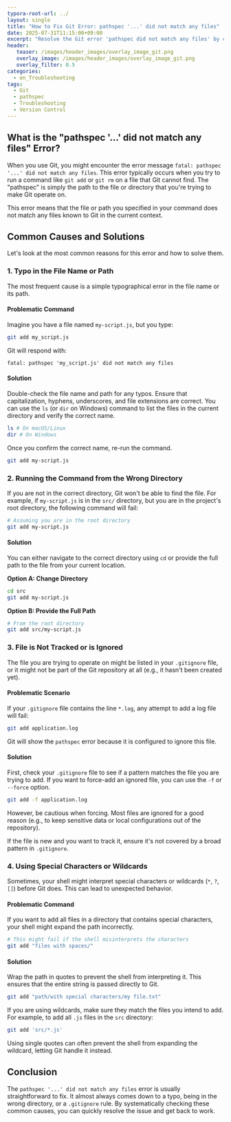 ```yaml
---
typora-root-url: ../
layout: single
title: "How to Fix Git Error: pathspec '...' did not match any files"
date: 2025-07-31T11:15:00+09:00
excerpt: "Resolve the Git error 'pathspec did not match any files' by checking for typos, verifying file paths, and understanding how Git handles special characters. Learn to troubleshoot and fix this common issue."
header:
   teaser: /images/header_images/overlay_image_git.png
   overlay_image: /images/header_images/overlay_image_git.png
   overlay_filter: 0.5
categories:
  - en_Troubleshooting
tags:
  - Git
  - pathspec
  - Troubleshooting
  - Version Control
---
```


## What is the "pathspec '...' did not match any files" Error?

When you use Git, you might encounter the error message `fatal: pathspec '...' did not match any files`. This error typically occurs when you try to run a command like `git add` or `git rm` on a file that Git cannot find. The "pathspec" is simply the path to the file or directory that you're trying to make Git operate on.

This error means that the file or path you specified in your command does not match any files known to Git in the current context.

## Common Causes and Solutions

Let's look at the most common reasons for this error and how to solve them.

### 1. Typo in the File Name or Path

The most frequent cause is a simple typographical error in the file name or its path.

#### Problematic Command

Imagine you have a file named `my-script.js`, but you type:

```bash
git add my_script.js
```

Git will respond with:

```
fatal: pathspec 'my_script.js' did not match any files
```

#### Solution

Double-check the file name and path for any typos. Ensure that capitalization, hyphens, underscores, and file extensions are correct. You can use the `ls` (or `dir` on Windows) command to list the files in the current directory and verify the correct name.

```bash
ls # On macOS/Linux
dir # On Windows
```

Once you confirm the correct name, re-run the command.

```bash
git add my-script.js
```

### 2. Running the Command from the Wrong Directory

If you are not in the correct directory, Git won't be able to find the file. For example, if `my-script.js` is in the `src/` directory, but you are in the project's root directory, the following command will fail:

```bash
# Assuming you are in the root directory
git add my-script.js 
```

#### Solution

You can either navigate to the correct directory using `cd` or provide the full path to the file from your current location.

**Option A: Change Directory**

```bash
cd src
git add my-script.js
```

**Option B: Provide the Full Path**

```bash
# From the root directory
git add src/my-script.js
```

### 3. File is Not Tracked or is Ignored

The file you are trying to operate on might be listed in your `.gitignore` file, or it might not be part of the Git repository at all (e.g., it hasn't been created yet).

#### Problematic Scenario

If your `.gitignore` file contains the line `*.log`, any attempt to add a log file will fail:

```bash
git add application.log
```

Git will show the `pathspec` error because it is configured to ignore this file.

#### Solution

First, check your `.gitignore` file to see if a pattern matches the file you are trying to add. If you want to force-add an ignored file, you can use the `-f` or `--force` option.

```bash
git add -f application.log
```

However, be cautious when forcing. Most files are ignored for a good reason (e.g., to keep sensitive data or local configurations out of the repository).

If the file is new and you want to track it, ensure it's not covered by a broad pattern in `.gitignore`.

### 4. Using Special Characters or Wildcards

Sometimes, your shell might interpret special characters or wildcards (`*`, `?`, `[]`) before Git does. This can lead to unexpected behavior.

#### Problematic Command

If you want to add all files in a directory that contains special characters, your shell might expand the path incorrectly.

```bash
# This might fail if the shell misinterprets the characters
git add "files with spaces/"
```

#### Solution

Wrap the path in quotes to prevent the shell from interpreting it. This ensures that the entire string is passed directly to Git.

```bash
git add "path/with special characters/my file.txt"
```

If you are using wildcards, make sure they match the files you intend to add. For example, to add all `.js` files in the `src` directory:

```bash
git add 'src/*.js'
```

Using single quotes can often prevent the shell from expanding the wildcard, letting Git handle it instead.

## Conclusion

The `pathspec '...' did not match any files` error is usually straightforward to fix. It almost always comes down to a typo, being in the wrong directory, or a `.gitignore` rule. By systematically checking these common causes, you can quickly resolve the issue and get back to work.

